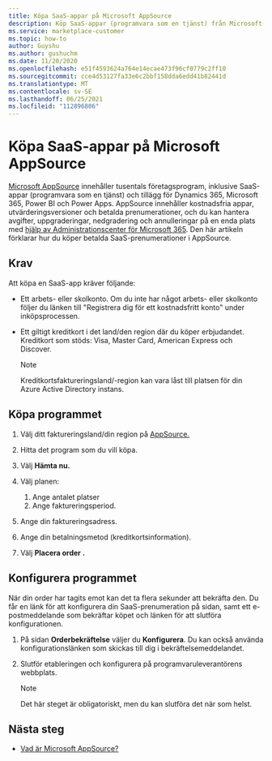 ```yaml
---
title: Köpa SaaS-appar på Microsoft AppSource
description: Köp SaaS-appar (programvara som en tjänst) från Microsoft-partner på Microsoft AppSource.
ms.service: marketplace-customer
ms.topic: how-to
author: Guyshu
ms.author: gushuchm
ms.date: 11/20/2020
ms.openlocfilehash: e51f4593624a764e14ecae473f96cf0779c2ff10
ms.sourcegitcommit: cce4d53127fa33e6c2bbf158dda6edd41b82441d
ms.translationtype: MT
ms.contentlocale: sv-SE
ms.lasthandoff: 06/25/2021
ms.locfileid: "112896806"
---
```

# <a name="purchase-saas-apps-on-microsoft-appsource"></a>Köpa SaaS-appar på Microsoft AppSource

[Microsoft AppSource](https://appsource.microsoft.com/) innehåller tusentals företagsprogram, inklusive SaaS-appar (programvara som en tjänst) och tillägg för Dynamics 365, Microsoft 365, Power BI och Power Apps. AppSource innehåller kostnadsfria appar, utvärderingsversioner och betalda prenumerationer, och du kan hantera avgifter, uppgraderingar, nedgradering och annulleringar på en enda plats med [hjälp av Administrationscenter för Microsoft 365](/microsoft-365/admin/admin-overview/about-the-admin-center). Den här artikeln förklarar hur du köper betalda SaaS-prenumerationer i AppSource.

## <a name="requirements"></a>Krav

Att köpa en SaaS-app kräver följande:

- Ett arbets- eller skolkonto. Om du inte har något arbets- eller skolkonto följer du länken till "Registrera dig för ett kostnadsfritt konto" under inköpsprocessen.

- Ett giltigt kreditkort i det land/den region där du köper erbjudandet. Kreditkort som stöds: Visa, Master Card, American Express och Discover.

    > [!Note]
    > Kreditkortsfaktureringsland/-region kan vara låst till platsen för din Azure Active Directory instans.

## <a name="purchase-the-application"></a>Köpa programmet

1. Välj ditt faktureringsland/din region på [AppSource.](https://appsource.microsoft.com/)
1. Hitta det program som du vill köpa.
1. Välj **Hämta nu.**
1. Välj planen:

    1. Ange antalet platser
    1. Ange faktureringsperiod.

1. Ange din faktureringsadress.
1. Ange din betalningsmetod (kreditkortsinformation).
1. Välj **Placera order .**

## <a name="configure-the-application"></a>Konfigurera programmet

När din order har tagits emot kan det ta flera sekunder att bekräfta den. Du får en länk för att konfigurera din SaaS-prenumeration på sidan, samt ett e-postmeddelande som bekräftar köpet och länken för att slutföra konfigurationen.

1. På sidan **Orderbekräftelse** väljer du **Konfigurera**. Du kan också använda konfigurationslänken som skickas till dig i bekräftelsemeddelandet.
1. Slutför etableringen och konfigurera på programvaruleverantörens webbplats.

    > [!Note]
    > Det här steget är obligatoriskt, men du kan slutföra det när som helst.

## <a name="next-steps"></a>Nästa steg

- [Vad är Microsoft AppSource?](appsource-overview.md)
